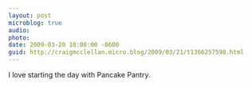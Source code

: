 ```yaml
---
layout: post
microblog: true
audio: 
photo: 
date: 2009-03-20 18:00:00 -0600
guid: http://craigmcclellan.micro.blog/2009/03/21/t1366257598.html
---
```

I love starting the day with Pancake Pantry.
